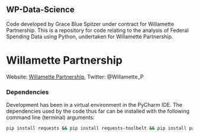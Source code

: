 ## WP-Data-Science
Code developed by Grace Blue Spitzer under contract for Willamette Partnership. This is a repository for code relating to the analysis of Federal Spending Data using Python, undertaken for Willamette Partnership.

# Willamette Partnership
Website: [Willamette Partnership](https://willamettepartnership.org/), Twitter: @Willamette_P

### Dependencies
Development has been in a virtual environment in the PyCharm IDE. The dependencies used by the code thus far can be installed with the following command line (terminal) arguments:
```bash
pip install requests && pip install requests-toolbelt && pip install pandas && pip install beautifulsoup4 && python -m pip install "dask[complete]"  
```
